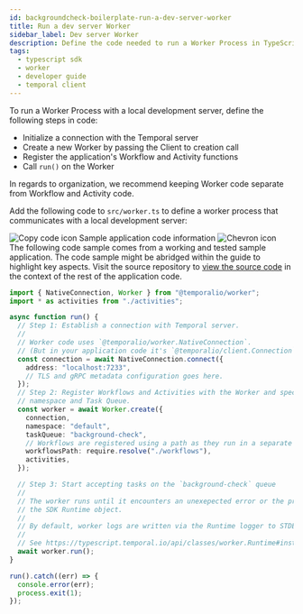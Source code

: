 ```yaml
---
id: backgroundcheck-boilerplate-run-a-dev-server-worker
title: Run a dev server Worker
sidebar_label: Dev server Worker
description: Define the code needed to run a Worker Process in TypeScript that talks to your local dev cluster.
tags:
  - typescript sdk
  - worker
  - developer guide
  - temporal client
---
```


<!-- DO NOT EDIT THIS FILE DIRECTLY.
THIS FILE IS GENERATED from https://github.com/temporalio/documentation-samples-typescript/blob/project-setup/backgroundcheck_boilerplate/src/worker.ts. -->

To run a Worker Process with a local development server, define the following steps in code:

- Initialize a connection with the Temporal server
- Create a new Worker by passing the Client to creation call
- Register the application's Workflow and Activity functions
- Call `run()` on the Worker

In regards to organization, we recommend keeping Worker code separate from Workflow and Activity code.

Add the following code to `src/worker.ts` to define a worker process that communicates with a local development server:

<div class="copycode-notice-container"><div class="copycode-notice"><img data-style="copycode-icon" src="/icons/copycode.png" alt="Copy code icon" /> Sample application code information <img id="i-ff0cf730-9305-4534-90b6-8b1b5664034c" data-event="clickable-copycode-info" data-style="chevron-icon" src="/icons/chevron.png" alt="Chevron icon" /></div><div id="copycode-info-ff0cf730-9305-4534-90b6-8b1b5664034c" class="copycode-info">The following code sample comes from a working and tested sample application. The code sample might be abridged within the guide to highlight key aspects. Visit the source repository to <a href="https://github.com/temporalio/documentation-samples-typescript/blob/project-setup/backgroundcheck_boilerplate/src/worker.ts">view the source code</a> in the context of the rest of the application code.</div></div>

```typescript
import { NativeConnection, Worker } from "@temporalio/worker";
import * as activities from "./activities";

async function run() {
  // Step 1: Establish a connection with Temporal server.
  //
  // Worker code uses `@temporalio/worker.NativeConnection`.
  // (But in your application code it's `@temporalio/client.Connection`.)
  const connection = await NativeConnection.connect({
    address: "localhost:7233",
    // TLS and gRPC metadata configuration goes here.
  });
  // Step 2: Register Workflows and Activities with the Worker and specify your
  // namespace and Task Queue.
  const worker = await Worker.create({
    connection,
    namespace: "default",
    taskQueue: "background-check",
    // Workflows are registered using a path as they run in a separate JS context.
    workflowsPath: require.resolve("./workflows"),
    activities,
  });

  // Step 3: Start accepting tasks on the `background-check` queue
  //
  // The worker runs until it encounters an unexepected error or the process receives a shutdown signal registered on
  // the SDK Runtime object.
  //
  // By default, worker logs are written via the Runtime logger to STDERR at INFO level.
  //
  // See https://typescript.temporal.io/api/classes/worker.Runtime#install to customize these defaults.
  await worker.run();
}

run().catch((err) => {
  console.error(err);
  process.exit(1);
});
```
